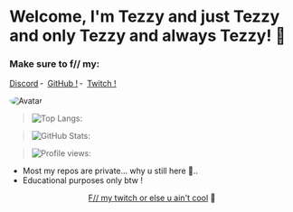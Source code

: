 # Welcome, I'm Tezzy and just Tezzy and only Tezzy and always Tezzy! 📸
### Make sure to f// my:

<a href="https://discord.com/users/">Discord</a>
    ╴
        <a href="https://github.com/DaddyTezzy">GitHub !</a>
    ╴
        <a href="https://twitch.tv/daddy_tezzy">Twitch !</a>
</p>

<img src="https://images-ext-2.discordapp.net/external/_cGMPIWiy_GjuhJvnNFyCiww306onW-FpcBer1nLW4Y/https/media.discordapp.net/attachments/791039111452426241/791267442101452800/B2E8ABC7-B9E8-4929-A3D5-1B0819ECE97D.gif?width=320&height=179" alt="Avatar" style="border-radius: 75%;">
    
> ![Top Langs:](https://github-readme-stats.vercel.app/api/top-langs/?username=DaddyTezzy&theme=dark&layout=compact)

> ![GitHub Stats:](https://github-readme-stats.vercel.app/api?username=DaddyTezzy&show_icons=true&theme=dark)

> ![Profile views:](https://gpvc.arturio.dev/tezzy-lab?v=3)

- Most my repos are private... why u still here 🧐..
- Educational purposes only btw !

<p align="center">  
<a href="https://www.twitch.tv/daddy_tezzy">F// my twitch or else u ain't cool</a>
    🥤
